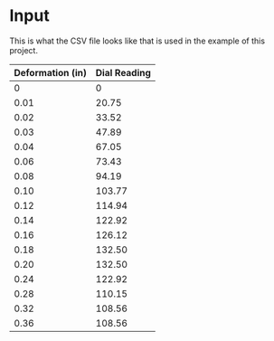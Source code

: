 # Input

This is what the CSV file looks like that is used in the example of this project.

Deformation (in) | Dial Reading
------------ | -------------
0  |    0
0.01  |   20.75
0.02  |   33.52
0.03  |   47.89
0.04  |   67.05
0.06  |   73.43
0.08  |   94.19
0.10  |   103.77
0.12  |   114.94
0.14  |   122.92
0.16  |   126.12
0.18  |   132.50
0.20  |   132.50
0.24  |   122.92
0.28  |   110.15
0.32  |   108.56
0.36  |   108.56
